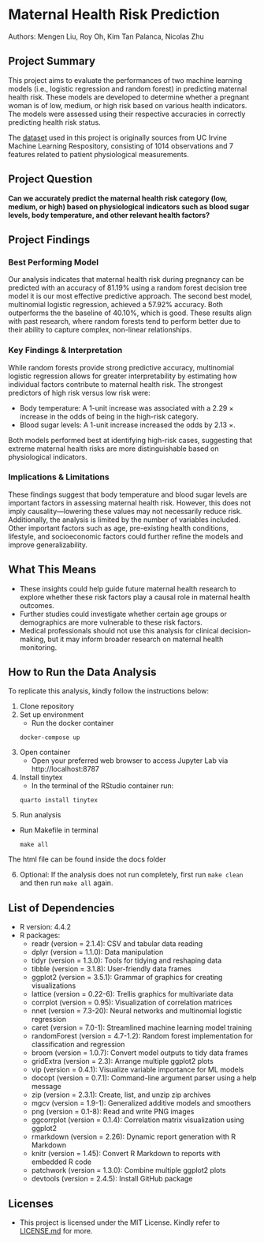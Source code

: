 # Maternal Health Risk Prediction

Authors: Mengen Liu, Roy Oh, Kim Tan Palanca, Nicolas Zhu

## Project Summary
This project aims to evaluate the performances of two machine learning models (i.e., logistic regression and random forest)  in predicting maternal health risk. These models are developed to determine whether a pregnant woman is of low, medium, or high risk based on various health indicators. The models were assessed using their respective accuracies in correctly predicting health risk status. 

The [dataset](https://archive.ics.uci.edu/dataset/863/maternal+health+risk) used in this project is originally sources from UC Irvine Machine Learning Respository, consisting of 1014 observations and 7 features related to patient physiological measurements. 

## Project Question

**Can we accurately predict the maternal health risk category (low, medium, or high) based on physiological indicators such as blood sugar levels, body temperature, and other relevant health factors?**

## Project Findings

### Best Performing Model
Our analysis indicates that maternal health risk during pregnancy can be predicted with an accuracy of 81.19% using a random forest decision tree model it is our most effective predictive approach. The second best model, multinomial logistic regression, achieved a 57.92% accuracy. Both outperforms the the baseline of 40.10%, which is good. These results align with past research, where random forests tend to perform better due to their ability to capture complex, non-linear relationships.

### Key Findings & Interpretation
While random forests provide strong predictive accuracy, multinomial logistic regression allows for greater interpretability by estimating how individual factors contribute to maternal health risk. The strongest predictors of high risk versus low risk were:

- Body temperature: A 1-unit increase was associated with a 2.29 $\times$ increase in the odds of being in the high-risk category.
- Blood sugar levels: A 1-unit increase increased the odds by 2.13 $\times$.

Both models performed best at identifying high-risk cases, suggesting that extreme maternal health risks are more distinguishable based on physiological indicators.

### Implications & Limitations
These findings suggest that body temperature and blood sugar levels are important factors in assessing maternal health risk. However, this does not imply causality—lowering these values may not necessarily reduce risk. Additionally, the analysis is limited by the number of variables included. Other important factors such as age, pre-existing health conditions, lifestyle, and socioeconomic factors could further refine the models and improve generalizability.

## What This Means
- These insights could help guide future maternal health research to explore whether these risk factors play a causal role in maternal health outcomes.
- Further studies could investigate whether certain age groups or demographics are more vulnerable to these risk factors.
- Medical professionals should not use this analysis for clinical decision-making, but it may inform broader research on maternal health monitoring.

## How to Run the Data Analysis
To replicate this analysis, kindly follow the instructions below:
1. Clone repository
2. Set up environment
    - Run the docker container
    ```
    docker-compose up
    ```
3. Open container
    - Open your preferred web browser to access Jupyter Lab via http://localhost:8787
4. Install tinytex
    - In the terminal of the RStudio container run:
    ```
    quarto install tinytex
    ```
5. Run analysis
- Run Makefile in terminal
    ```
    make all
    ```
The html file can be found inside the docs folder

6. Optional: If the analysis does not run completely, first run `make clean` and then run `make all` again.

## List of Dependencies
- R version: 4.4.2
- R packages:
    - readr (version = 2.1.4): CSV and tabular data reading
    - dplyr (version = 1.1.0): Data manipulation
    - tidyr (version = 1.3.0): Tools for tidying and reshaping data
    - tibble (version = 3.1.8): User-friendly data frames
    - ggplot2 (version = 3.5.1): Grammar of graphics for creating visualizations
    - lattice (version = 0.22-6): Trellis graphics for multivariate data
    - corrplot (version = 0.95): Visualization of correlation matrices
    - nnet (version = 7.3-20): Neural networks and multinomial logistic regression
    - caret (version = 7.0-1): Streamlined machine learning model training
    - randomForest (version = 4.7-1.2): Random forest implementation for classification and regression
    - broom (version = 1.0.7): Convert model outputs to tidy data frames
    - gridExtra (version = 2.3): Arrange multiple ggplot2 plots
    - vip (version = 0.4.1): Visualize variable importance for ML models
    - docopt (version = 0.7.1): Command-line argument parser using a help message
    - zip (version = 2.3.1): Create, list, and unzip zip archives
    - mgcv (version = 1.9-1): Generalized additive models and smoothers
    - png (version = 0.1-8): Read and write PNG images
    - ggcorrplot (version = 0.1.4): Correlation matrix visualization using ggplot2
    - rmarkdown (version = 2.26): Dynamic report generation with R Markdown
    - knitr (version = 1.45): Convert R Markdown to reports with embedded R code
    - patchwork (version = 1.3.0): Combine multiple ggplot2 plots
    - devtools (version = 2.4.5): Install GitHub package

## Licenses
- This project is licensed under the MIT License. Kindly refer to [LICENSE.md](https://github.com/DSCI-310-2025/dsci-310-group-03/blob/main/LICENSE.md) for more.
